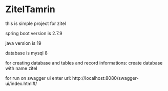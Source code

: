 # ZitelTamrin
this is simple project for zitel

spring boot version is 2.7.9

java version is 19

database is mysql 8

for creating database and tables and record informations:
create database with name zitel

for run on swagger ui enter url:
http://localhost:8080/swagger-ui/index.html#/





